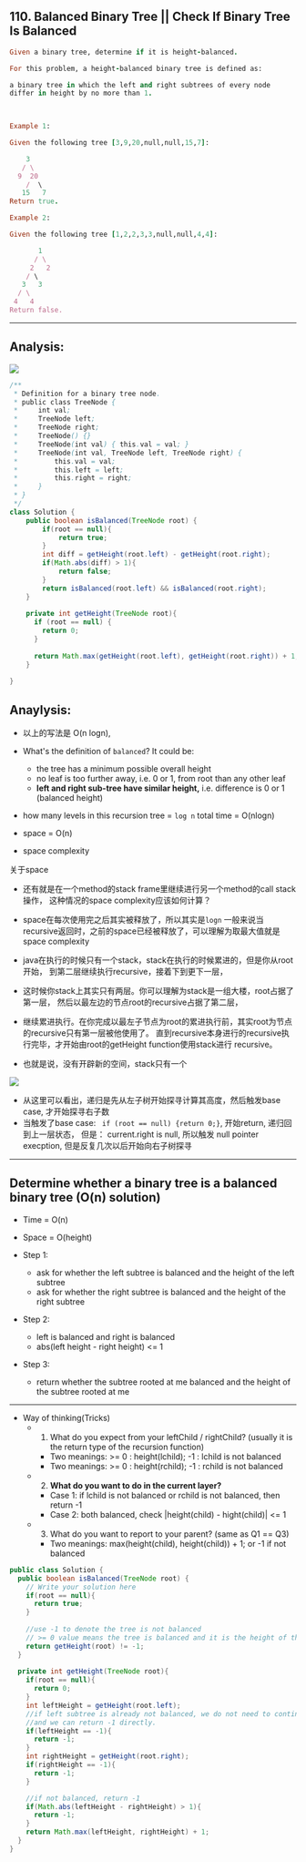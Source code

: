 ## 110. Balanced Binary Tree ||  Check If Binary Tree Is Balanced

```ruby
Given a binary tree, determine if it is height-balanced.

For this problem, a height-balanced binary tree is defined as:

a binary tree in which the left and right subtrees of every node 
differ in height by no more than 1.

 

Example 1:

Given the following tree [3,9,20,null,null,15,7]:

    3
   / \
  9  20
    /  \
   15   7
Return true.

Example 2:

Given the following tree [1,2,2,3,3,null,null,4,4]:

       1
      / \
     2   2
    / \
   3   3
  / \
 4   4
Return false.
```

---


## Analysis:

![](img/2020-05-24-13-05-02.png)






```java
/**
 * Definition for a binary tree node.
 * public class TreeNode {
 *     int val;
 *     TreeNode left;
 *     TreeNode right;
 *     TreeNode() {}
 *     TreeNode(int val) { this.val = val; }
 *     TreeNode(int val, TreeNode left, TreeNode right) {
 *         this.val = val;
 *         this.left = left;
 *         this.right = right;
 *     }
 * }
 */
class Solution {
    public boolean isBalanced(TreeNode root) {
        if(root == null){
            return true;
        }
        int diff = getHeight(root.left) - getHeight(root.right);
        if(Math.abs(diff) > 1){
            return false;
        }
        return isBalanced(root.left) && isBalanced(root.right);
    }
    
    private int getHeight(TreeNode root){
      if (root == null) {
        return 0;
      }
      
      return Math.max(getHeight(root.left), getHeight(root.right)) + 1;
    }
    
}
```

## Anaylysis:

- 以上的写法是 O(n logn), 
- What's the definition of `balanced`? It could be:
  - the tree has a minimum possible overall height
  - no leaf is too further away, i.e. 0 or 1, from root than any other leaf
  - **left and right sub-tree have similar height,** i.e. difference is 0 or 1
    (balanced height)

- how many levels in this recursion tree = `log n`
  total time = O(nlogn)
- space = O(n)






- space complexity

关于space 


- 还有就是在一个method的stack frame里继续进行另一个method的call stack操作，
  这种情况的space complexity应该如何计算？

- space在每次使用完之后其实被释放了，所以其实是`logn`
  一般来说当recursive返回时，之前的space已经被释放了，可以理解为取最大值就是space complexity

- java在执行的时候只有一个stack，stack在执行的时候累进的，但是你从root开始，
  到第二层继续执行recursive，接着下到更下一层，

- 这时候你stack上其实只有两层。你可以理解为stack是一组大楼，root占据了第一层，
  然后以最左边的节点root的recursive占据了第二层，

- 继续累进执行。在你完成以最左子节点为root的累进执行前，其实root为节点的recursive只有第一层被他使用了。
  直到recursive本身进行的recursive执行完毕，才开始由root的getHeight function使用stack进行
  recursive。

- 也就是说，没有开辟新的空间，stack只有一个



![](img/2020-07-01-16-50-49.png)
- 从这里可以看出，递归是先从左子树开始探寻计算其高度，然后触发base case, 才开始探寻右子数
- 当触发了base case: ` if (root == null) {return 0;}`, 开始return, 递归回到上一层状态，
  但是： current.right is null, 所以触发 null pointer execption, 但是反复几次以后开始向右子树探寻


---

## Determine whether a binary tree is a balanced binary tree (O(n) solution)
- Time = O(n)
- Space = O(height)

- Step 1: 
  - ask for whether the left subtree is balanced and the height of the left subtree
  - ask for whether the right subtree is balanced and the height of the right subtree
- Step 2:
  - left is balanced and right is balanced
  - abs(left height - right height) <= 1
- Step 3:
  - return whether the subtree rooted at me balanced and the height of the subtree rooted at me
  
---

- Way of thinking(Tricks)
  - 1. What do you expect from your leftChild / rightChild? (usually it is the return type of the recursion function)
    - Two meanings: >= 0 : height(lchild); -1 : lchild is not balanced
    - Two meanings: >= 0 : height(rchild); -1 : rchild is not balanced
  - 2. **What do you want to do in the current layer?**
    - Case 1: if lchild is not balanced or rchild is not balanced, then return -1
    - Case 2: both balanced, check |height(child) - hight(child)| <= 1
  - 3. What do you want to report to your parent? (same as Q1 == Q3)
    - Two meanings: max(height(child), height(child)) + 1; or -1 if not balanced 



```java
public class Solution {
  public boolean isBalanced(TreeNode root) {
    // Write your solution here
    if(root == null){
      return true;
    }
    
    //use -1 to denote the tree is not balanced
    // >= 0 value means the tree is balanced and it is the height of the tree
    return getHeight(root) != -1;
  }
  
  private int getHeight(TreeNode root){
    if(root == null){
      return 0;
    }
    int leftHeight = getHeight(root.left);
    //if left subtree is already not balanced, we do not need to continue
    //and we can return -1 directly.
    if(leftHeight == -1){
      return -1;
    }
    int rightHeight = getHeight(root.right);
    if(rightHeight == -1){
      return -1;
    }

    //if not balanced, return -1
    if(Math.abs(leftHeight - rightHeight) > 1){
      return -1;
    }
    return Math.max(leftHeight, rightHeight) + 1;
  }
}
```

